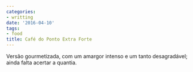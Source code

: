 ```yaml
---
categories:
- writting
date: '2016-04-10'
tags:
- food
title: Café do Ponto Extra Forte
---
```


Versão gourmetizada, com um amargor intenso e um tanto desagradável; ainda falta acertar a quantia.
